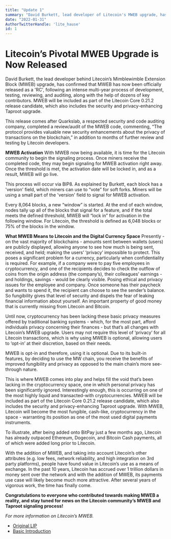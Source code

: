 ```yaml
---
title: "Update 1"
summary: "David Burkett, lead developer of Litecoin's MWEB upgrade, has announced its official release after years of development, reviews, and audits. MWEB is part of Litecoin Core 0.21.2, accompanied by the Taproot upgrade. Quarkslab's review lauds MWEB's privacy enhancements."
date: "2022-01-31"
AuthorTwitterHandle: 'lite_hause'
id: 1
---
```

# Litecoin’s Pivotal MWEB Upgrade is Now Released

David Burkett, the lead developer behind Litecoin’s Mimblewimble Extension Block (MWEB) upgrade, has confirmed that MWEB has now been officially released as a 'RC', following an intense multi-year process of development, testing, reviewing, and auditing, along with the help of dozens of key contributors. MWEB will be included as part of the Litecoin Core 0.21.2 release candidate, which also includes the security and privacy-enhancing Taproot upgrade.

This release comes after Quarkslab, a respected security and code auditing company, completed a review/audit of the MWEB code, commenting, “The protocol provides valuable new security enhancements about the privacy of transactions on the blockchain,” in addition to months of further review and testing by Litecoin developers.

**MWEB Activation**
With MWEB now being available, it is time for the Litecoin community to begin the signaling process. Once miners receive the completed code, they may begin signaling for MWEB activation right away. Once the threshold is met, the activation date will be locked in, and as a result, MWEB will go live.

This process will occur via BIP8. As explained by Burkett, each block has a 'version' field, which miners can use to “vote” for soft forks. Miners will be using a small part of the 'version' field to signal for MWEB activation.

Every 8,064 blocks, a new “window” is started. At the end of each window, nodes tally up all of the blocks that signal for a feature, and if the total meets the defined threshold, MWEB will “lock in” for activation in the following window. For Litecoin, the threshold is defined as 6,048 blocks or 75% of the blocks in the window.

**What MWEB Means to Litecoin and the Digital Currency Space**
Presently - on the vast majority of blockchains - amounts sent between wallets (users) are publicly displayed, allowing anyone to see how much is being sent, received, and held; making the users’ ‘privacy’ impossible to protect. This poses a significant problem for a currency, particularly when confidentiality is required. For example, if a company were to pay five employees in cryptocurrency, and one of the recipients decides to check the outflow of coins from the origin address (the company’s), their colleagues’ earnings - and holdings, savings - would be clearly visible. Posing ethical and privacy issues for the employee and company. Once someone has their paycheck and wants to spend it, the recipient can choose to see the sender’s balance. So fungibility gives that level of security and dispels the fear of leaking financial information about yourself. An important property of good money that is currently missing from Litecoin and Bitcoin.

Until now, cryptocurrency has been lacking these basic privacy measures offered by traditional banking systems - which, for the most part, afford individuals privacy concerning their finances - but that’s all changes with Litecoin’s MWEB upgrade. Users may not require this level of ‘privacy’ for all Litecoin transactions, which is why using MWEB is optional, allowing users to ‘opt-in’ at their discretion, based on their needs.

MWEB is opt-in and therefore, using it is optional. Due to its built-in features, by deciding to use the MW chain, you receive the benefits of improved fungibility and privacy as opposed to the main chain’s more see-through nature.

This is where MWEB comes into play and helps fill the void that’s been lacking in the cryptocurrency space, one in which personal privacy has been significantly ignored. Interestingly enough, this is occurring on one of the most highly liquid and transacted-with cryptocurrencies. MWEB will be included as part of the Litecoin Core 0.21.2 release candidate, which also includes the security and privacy-enhancing Taproot upgrade. With MWEB, Litecoin will become the most fungible, cash-like, cryptocurrency in the space - warranting its position as one of the most used digital payments instruments.

To illustrate, after being added onto BitPay just a few months ago, Litecoin has already outpaced Ethereum, Dogecoin, and Bitcoin Cash payments, all of which were added long prior to Litecoin.

With the addition of MWEB, and taking into account Litecoin’s other attributes (e.g. low fees, network reliability, and high integration on 3rd party platforms), people have found value in Litecoin’s use as a means of exchange. In the past 10 years, Litecoin has accrued over 1 trillion dollars in money sent over the network and with the addition of MWEB, its payments use case will likely become much more attractive. After several years of vigorous work, the time has finally come.

**Congratulations to everyone who contributed towards making MWEB a reality, and stay tuned for news on the Litecoin community’s MWEB and Taproot signaling process!**

*For more information on Litecoin’s MWEB.*
- [Original LIP](https://github.com/litecoin-project/lips/blob/master/lip-0003.mediawiki)
- [Basic Introduction](https://litecoin-foundation.org/the-battle-for-sound-money/)